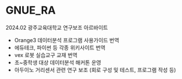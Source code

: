 # GNUE_RA

2024.02 광주교육대학교 연구보조 아르바이트  
* Orange3 데이터분석 프로그램 사용가이드 번역
* 에듀테크, 파이썬 등 각종 위키사이트 번역
* vex 로봇 실습교구 교재 번역
* 초~중학생 대상 데이터분석 해커톤 운영
* 아두이노 거리센서 관련 연구 보조 (회로 구성 및 테스트, 프로그램 작성 등)

